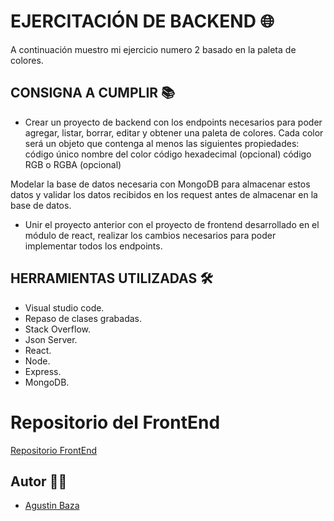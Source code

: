 # EJERCITACIÓN DE BACKEND 🌐 
A continuación muestro mi ejercicio numero 2 basado en la paleta de colores.

## CONSIGNA A CUMPLIR 📚

- Crear un proyecto de backend con los endpoints necesarios para poder agregar, listar, borrar, editar y obtener una paleta de colores. Cada color será un objeto que contenga al menos las siguientes propiedades: 
código único
nombre del color
código hexadecimal (opcional)
código RGB o RGBA (opcional)

Modelar la base de datos necesaria con MongoDB para almacenar estos datos y validar los datos recibidos en los request antes de almacenar en la base de datos.

- Unir el proyecto anterior con el proyecto de frontend desarrollado en el módulo de react, realizar los cambios necesarios para poder implementar todos los endpoints.


## HERRAMIENTAS UTILIZADAS 🛠

- Visual studio code.
- Repaso de clases grabadas.
- Stack Overflow.
- Json Server.
- React.
- Node.
- Express.
- MongoDB.

# Repositorio del FrontEnd 

[Repositorio FrontEnd](https://github.com/agustinbaza/EJ-6-REACT)

## Autor 🙋‍♂️
- [Agustin Baza](https://github.com/agustinbaza)
